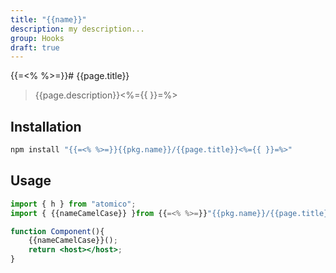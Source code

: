 ```yaml
---
title: "{{name}}"
description: my description...
group: Hooks
draft: true
---
```


{{=<% %>=}}# {{page.title}}

> {{page.description}}<%={{ }}=%>

## Installation

```bash
npm install "{{=<% %>=}}{{pkg.name}}/{{page.title}}<%={{ }}=%>"
```

## Usage

```jsx
import { h } from "atomico";
import { {{nameCamelCase}} }from {{=<% %>=}}"{{pkg.name}}/{{page.title}}<%={{ }}=%>"

function Component(){
    {{nameCamelCase}}();
    return <host></host>;
}
```
